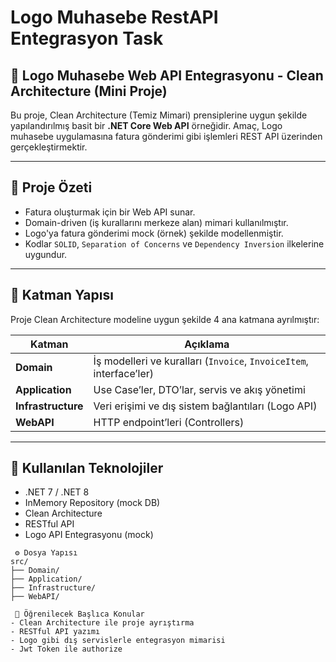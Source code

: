 # Logo Muhasebe RestAPI Entegrasyon Task

## 🧾 Logo Muhasebe Web API Entegrasyonu - Clean Architecture (Mini Proje)

Bu proje, Clean Architecture (Temiz Mimari) prensiplerine uygun şekilde yapılandırılmış basit bir **.NET Core Web API** örneğidir. Amaç, Logo muhasebe uygulamasına fatura gönderimi gibi işlemleri REST API üzerinden gerçekleştirmektir.

---

## 📌 Proje Özeti

- Fatura oluşturmak için bir Web API sunar.
- Domain-driven (iş kurallarını merkeze alan) mimari kullanılmıştır.
- Logo'ya fatura gönderimi mock (örnek) şekilde modellenmiştir.
- Kodlar `SOLID`, `Separation of Concerns` ve `Dependency Inversion` ilkelerine uygundur.

---

## 🧱 Katman Yapısı

Proje Clean Architecture modeline uygun şekilde 4 ana katmana ayrılmıştır:

| Katman | Açıklama |
|--------|----------|
| **Domain** | İş modelleri ve kuralları (`Invoice`, `InvoiceItem`, interface’ler) |
| **Application** | Use Case’ler, DTO’lar, servis ve akış yönetimi |
| **Infrastructure** | Veri erişimi ve dış sistem bağlantıları (Logo API) |
| **WebAPI** | HTTP endpoint’leri (Controllers) |

---

## 🚀 Kullanılan Teknolojiler

- .NET 7 / .NET 8
- InMemory Repository (mock DB)
- Clean Architecture
- RESTful API
- Logo API Entegrasyonu (mock)



```
 ⚙️ Dosya Yapısı
src/
├── Domain/
├── Application/
├── Infrastructure/
├── WebAPI/

 🧠 Öğrenilecek Başlıca Konular
- Clean Architecture ile proje ayrıştırma
- RESTful API yazımı
- Logo gibi dış servislerle entegrasyon mimarisi
- Jwt Token ile authorize

